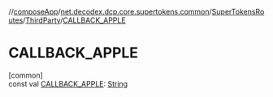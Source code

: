 //[composeApp](../../../../index.md)/[net.decodex.dcp.core.supertokens.common](../../index.md)/[SuperTokensRoutes](../index.md)/[ThirdParty](index.md)/[CALLBACK_APPLE](-c-a-l-l-b-a-c-k_-a-p-p-l-e.md)

# CALLBACK_APPLE

[common]\
const val [CALLBACK_APPLE](-c-a-l-l-b-a-c-k_-a-p-p-l-e.md): [String](https://kotlinlang.org/api/latest/jvm/stdlib/kotlin/-string/index.html)
